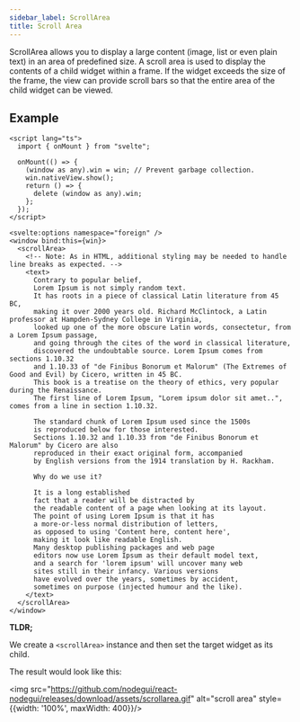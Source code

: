 ```yaml
---
sidebar_label: ScrollArea
title: Scroll Area
---
```


ScrollArea allows you to display a large content (image, list or even plain text) in an area of predefined size. A scroll area is used to display the contents of a child widget within a frame. If the widget exceeds the size of the frame, the view can provide scroll bars so that the entire area of the child widget can be viewed.

## Example

```svelte
<script lang="ts">
  import { onMount } from "svelte";

  onMount(() => {
    (window as any).win = win; // Prevent garbage collection.
    win.nativeView.show();
    return () => {
      delete (window as any).win;
    };
  });
</script>

<svelte:options namespace="foreign" />
<window bind:this={win}>
  <scrollArea>
    <!-- Note: As in HTML, additional styling may be needed to handle line breaks as expected. -->
    <text>
      Contrary to popular belief, 
      Lorem Ipsum is not simply random text. 
      It has roots in a piece of classical Latin literature from 45 BC, 
      making it over 2000 years old. Richard McClintock, a Latin professor at Hampden-Sydney College in Virginia, 
      looked up one of the more obscure Latin words, consectetur, from a Lorem Ipsum passage, 
      and going through the cites of the word in classical literature, 
      discovered the undoubtable source. Lorem Ipsum comes from sections 1.10.32 
      and 1.10.33 of "de Finibus Bonorum et Malorum" (The Extremes of Good and Evil) by Cicero, written in 45 BC. 
      This book is a treatise on the theory of ethics, very popular during the Renaissance. 
      The first line of Lorem Ipsum, "Lorem ipsum dolor sit amet..", comes from a line in section 1.10.32.

      The standard chunk of Lorem Ipsum used since the 1500s
      is reproduced below for those interested. 
      Sections 1.10.32 and 1.10.33 from "de Finibus Bonorum et Malorum" by Cicero are also 
      reproduced in their exact original form, accompanied 
      by English versions from the 1914 translation by H. Rackham.

      Why do we use it?

      It is a long established 
      fact that a reader will be distracted by 
      the readable content of a page when looking at its layout. 
      The point of using Lorem Ipsum is that it has 
      a more-or-less normal distribution of letters, 
      as opposed to using 'Content here, content here', 
      making it look like readable English. 
      Many desktop publishing packages and web page 
      editors now use Lorem Ipsum as their default model text, 
      and a search for 'lorem ipsum' will uncover many web 
      sites still in their infancy. Various versions 
      have evolved over the years, sometimes by accident, 
      sometimes on purpose (injected humour and the like).
    </text>
  </scrollArea>
</window>
```

**TLDR;**

We create a `<scrollArea>` instance and then set the target widget as its child.

The result would look like this:

<img src="https://github.com/nodegui/react-nodegui/releases/download/assets/scrollarea.gif" alt="scroll area" style={{width: '100%', maxWidth: 400}}/>
